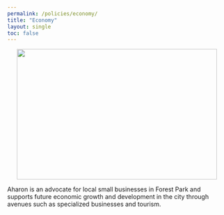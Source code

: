 ```yaml
---
permalink: /policies/economy/
title: "Economy"
layout: single
toc: false
---
```


<p align="center">
  <img width="460" height="300" src="https://raw.githubusercontent.com/aharonbrownforestpark/aharonbrownforestpark.github.io/master/assets/images/AharonEconomy.png">
</p>

Aharon is an advocate for local small businesses in Forest Park and supports future economic growth and development in the city through avenues such as 
specialized businesses and tourism.
